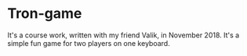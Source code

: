 # Tron-game
It's a course work, written with my friend Valik, in November 2018. 
It's a simple fun game for two players on one keyboard.

